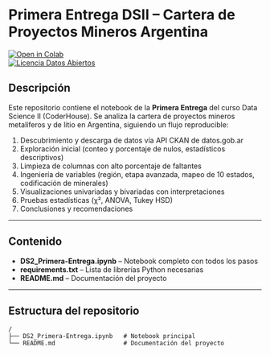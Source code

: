 # Primera Entrega DSII – Cartera de Proyectos Mineros Argentina

[![Open in Colab](https://colab.research.google.com/assets/colab-badge.svg)](https://colab.research.google.com/github/rgriveros/DS2-Primera-Entrega-GabrielRiveros/blob/main/DS2_Primera-Entrega.ipynb)  
[![Licencia Datos Abiertos](https://img.shields.io/badge/Licencia-Datos%20Abiertos-orange)](https://datos.gob.ar/licencia)

## Descripción

Este repositorio contiene el notebook de la **Primera Entrega** del curso Data Science II (CoderHouse). Se analiza la cartera de proyectos mineros metalíferos y de litio en Argentina, siguiendo un flujo reproducible:

1. Descubrimiento y descarga de datos vía API CKAN de datos.gob.ar  
2. Exploración inicial (conteo y porcentaje de nulos, estadísticos descriptivos)  
3. Limpieza de columnas con alto porcentaje de faltantes  
4. Ingeniería de variables (región, etapa avanzada, mapeo de 10 estados, codificación de minerales)  
5. Visualizaciones univariadas y bivariadas con interpretaciones  
6. Pruebas estadísticas (χ², ANOVA, Tukey HSD)  
7. Conclusiones y recomendaciones

---

## Contenido

- **DS2_Primera-Entrega.ipynb** – Notebook completo con todos los pasos  
- **requirements.txt** – Lista de librerías Python necesarias  
- **README.md** – Documentación del proyecto

---

## Estructura del repositorio

```plaintext
/
├── DS2_Primera-Entrega.ipynb   # Notebook principal
└── README.md                   # Documentación del proyecto
